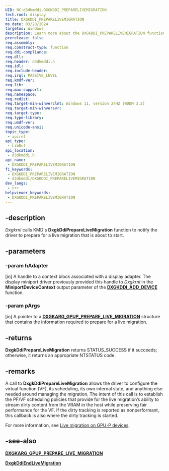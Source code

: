 ```yaml
---
UID: NC:d3dkmddi.DXGKDDI_PREPARELIVEMIGRATION
tech.root: display
title: DXGKDDI_PREPARELIVEMIGRATION
ms.date: 03/28/2024
targetos: Windows
description: Learn more about the DXGKDDI_PREPARELIVEMIGRATION function.
prerelease: false
req.assembly: 
req.construct-type: function
req.ddi-compliance: 
req.dll: 
req.header: d3dkmddi.h
req.idl: 
req.include-header: 
req.irql: PASSIVE_LEVEL
req.kmdf-ver: 
req.lib: 
req.max-support: 
req.namespace: 
req.redist: 
req.target-min-winverclnt: Windows 11, version 24H2 (WDDM 3.2)
req.target-min-winversvr: 
req.target-type: 
req.type-library: 
req.umdf-ver: 
req.unicode-ansi: 
topic_type:
 - apiref
api_type:
 - LibDef
api_location:
 - d3dkmddi.h
api_name:
 - DXGKDDI_PREPARELIVEMIGRATION
f1_keywords:
 - DXGKDDI_PREPARELIVEMIGRATION
 - d3dkmddi/DXGKDDI_PREPARELIVEMIGRATION
dev_langs:
 - c++
helpviewer_keywords:
 - DXGKDDI_PREPARELIVEMIGRATION
---
```


## -description

*Dxgkrnl* calls KMD's **DxgkDdiPrepareLiveMigration** function to notify the driver to prepare for a live migration that is about to start.

## -parameters

### -param hAdapter

[in] A handle to a context block associated with a display adapter. The display miniport driver previously provided this handle to *Dxgkrnl* in the **MiniportDeviceContext** output parameter of the [**DXGKDDI_ADD_DEVICE**](../dispmprt/nc-dispmprt-dxgkddi_add_device.md) function.

### -param pArgs

[in] A pointer to a [**DXGKARG_GPUP_PREPARE_LIVE_MIGRATION**](ns-d3dkmddi-dxkgarg_gpup_prepare_live_migration.md) structure that contains the information required to prepare for a live migration.

## -returns

**DxgkDdiPrepareLiveMigration** returns STATUS_SUCCESS if it succeeds; otherwise, it returns an appropriate NTSTATUS code.

## -remarks

A call to **DxgkDdiPrepareLiveMigration** allows the driver to configure the virtual function (VF), its scheduling, its own internal state, and anything else needed around managing the migration. The intent of this call is to establish the PF/VF scheduling policies that provide for the live migration’s ability to stream dirty content from the VRAM in the host while preserving fair performance for the VF. If the dirty tracking is reported as nonperformant, this callback is also where the dirty tracking is started.

For more information, see [Live migration on GPU-P devices](/windows-hardware/drivers/display/live-migration-on-gpup-devices).

## -see-also

[**DXGKARG_GPUP_PREPARE_LIVE_MIGRATION**](ns-d3dkmddi-dxkgarg_gpup_prepare_live_migration.md)

[**DxgkDdiEndLiveMigration**](nc-d3dkmddi-dxgkddi_endlivemigration.md)
